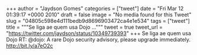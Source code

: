 
+++
author = "Jaydson Gomes"
categories = ["tweet"]
date = "Fri Mar 12 01:39:17 +0000 2010"
draft = false
image = "No media found for this Tweet"
slug = "04805c598e4d111bedb9d8696903472ca4e1e534"
tags = ["tweet"]
title = """Se liga ae quem usa Dojo ..."""
tweet = true
tweet_url = "https://twitter.com/jaydson/status/10349739393"
+++
Se liga ae quem usa Dojo RT: @dojo: A rare Dojo security advisory, please upgrade immediately.  http://bit.ly/a7eO2c
